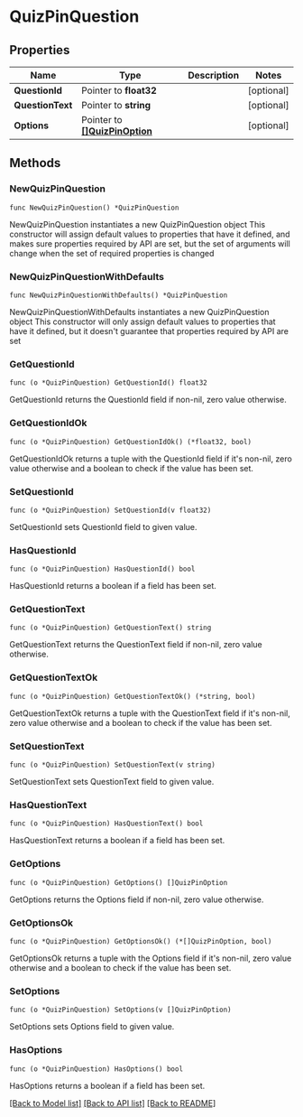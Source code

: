 # QuizPinQuestion

## Properties

Name | Type | Description | Notes
------------ | ------------- | ------------- | -------------
**QuestionId** | Pointer to **float32** |  | [optional] 
**QuestionText** | Pointer to **string** |  | [optional] 
**Options** | Pointer to [**[]QuizPinOption**](QuizPinOption.md) |  | [optional] 

## Methods

### NewQuizPinQuestion

`func NewQuizPinQuestion() *QuizPinQuestion`

NewQuizPinQuestion instantiates a new QuizPinQuestion object
This constructor will assign default values to properties that have it defined,
and makes sure properties required by API are set, but the set of arguments
will change when the set of required properties is changed

### NewQuizPinQuestionWithDefaults

`func NewQuizPinQuestionWithDefaults() *QuizPinQuestion`

NewQuizPinQuestionWithDefaults instantiates a new QuizPinQuestion object
This constructor will only assign default values to properties that have it defined,
but it doesn't guarantee that properties required by API are set

### GetQuestionId

`func (o *QuizPinQuestion) GetQuestionId() float32`

GetQuestionId returns the QuestionId field if non-nil, zero value otherwise.

### GetQuestionIdOk

`func (o *QuizPinQuestion) GetQuestionIdOk() (*float32, bool)`

GetQuestionIdOk returns a tuple with the QuestionId field if it's non-nil, zero value otherwise
and a boolean to check if the value has been set.

### SetQuestionId

`func (o *QuizPinQuestion) SetQuestionId(v float32)`

SetQuestionId sets QuestionId field to given value.

### HasQuestionId

`func (o *QuizPinQuestion) HasQuestionId() bool`

HasQuestionId returns a boolean if a field has been set.

### GetQuestionText

`func (o *QuizPinQuestion) GetQuestionText() string`

GetQuestionText returns the QuestionText field if non-nil, zero value otherwise.

### GetQuestionTextOk

`func (o *QuizPinQuestion) GetQuestionTextOk() (*string, bool)`

GetQuestionTextOk returns a tuple with the QuestionText field if it's non-nil, zero value otherwise
and a boolean to check if the value has been set.

### SetQuestionText

`func (o *QuizPinQuestion) SetQuestionText(v string)`

SetQuestionText sets QuestionText field to given value.

### HasQuestionText

`func (o *QuizPinQuestion) HasQuestionText() bool`

HasQuestionText returns a boolean if a field has been set.

### GetOptions

`func (o *QuizPinQuestion) GetOptions() []QuizPinOption`

GetOptions returns the Options field if non-nil, zero value otherwise.

### GetOptionsOk

`func (o *QuizPinQuestion) GetOptionsOk() (*[]QuizPinOption, bool)`

GetOptionsOk returns a tuple with the Options field if it's non-nil, zero value otherwise
and a boolean to check if the value has been set.

### SetOptions

`func (o *QuizPinQuestion) SetOptions(v []QuizPinOption)`

SetOptions sets Options field to given value.

### HasOptions

`func (o *QuizPinQuestion) HasOptions() bool`

HasOptions returns a boolean if a field has been set.


[[Back to Model list]](../README.md#documentation-for-models) [[Back to API list]](../README.md#documentation-for-api-endpoints) [[Back to README]](../README.md)


